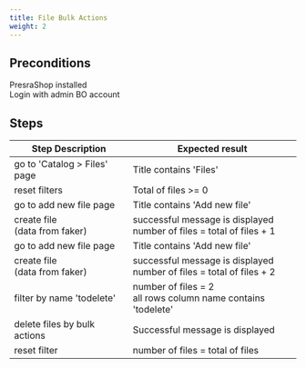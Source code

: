 ```yaml
---
title: File Bulk Actions
weight: 2
---
```


## Preconditions

PresraShop installed\
Login with admin BO account
## Steps
| Step Description | Expected result |
| ----- | ----- |
| go to 'Catalog > Files' page | Title contains 'Files' |
| reset filters | Total of files >= 0 |
| go to add new file page | Title contains 'Add new file' |
| create file<br>(data from faker) | successful message is displayed<br>number of files = total of files + 1 |
| go to add new file page | Title contains 'Add new file' |
| create file<br>(data from faker) | successful message is displayed<br>number of files = total of files + 2 |
| filter by name 'todelete' | number of files = 2<br>all rows column name contains 'todelete' |
| delete files by bulk actions | Successful message is displayed |
| reset filter | number of files = total of files |
